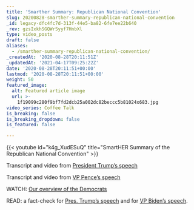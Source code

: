 ```yaml
---
title: 'Smarther Summary: Republican National Convention'
slug: 20200828-smarther-summary-republican-national-convention
_id: legacy-dfc4fc7d-313f-44e5-ba82-6fe7ee22b640
_rev: gzsIxkhSGQWrSyyf7HnbXl
type: video_posts
draft: false
aliases:
  - /smarther-summary-republican-national-convention/
_createdAt: '2020-08-28T20:11:51Z'
_updatedAt: '2021-04-17T09:25:22Z'
date: '2020-08-28T20:11:51+00:00'
lastmod: '2020-08-28T20:11:51+00:00'
weight: 50
featured_image:
  alt: Featured article image
  url: >-
    1f19099c280f9bf7fd2dcb25a002dc82beccc5b81024x683.jpg
video_series: Coffee Talk
is_breaking: false
is_breaking_dropdown: false
is_featured: false

---
```

{{< youtube id="k4g_XudESuQ" title="SmartHER Summary of the Republican National Convention" >}}

Transcript and video from [President Trump’s speech](https://www.cnn.com/2020/08/28/politics/donald-trump-speech-transcript/index.html)

Transcript and video from [VP Pence’s speech](https://www.cnn.com/2020/08/26/politics/mike-pence-speech-transcript/index.html)

WATCH: [Our overview of the Democrats](https://youtu.be/H7vM7AhYArc)

READ: a fact-check for [Pres. Trump’s speech](https://www.politifact.com/article/2020/aug/28/fact-checking-donald-trumps-2020-rnc-speech/) and for [VP Biden’s speech](https://www.politifact.com/article/2020/aug/21/fact-checking-joe-biden-2020-democrat-national-con/).